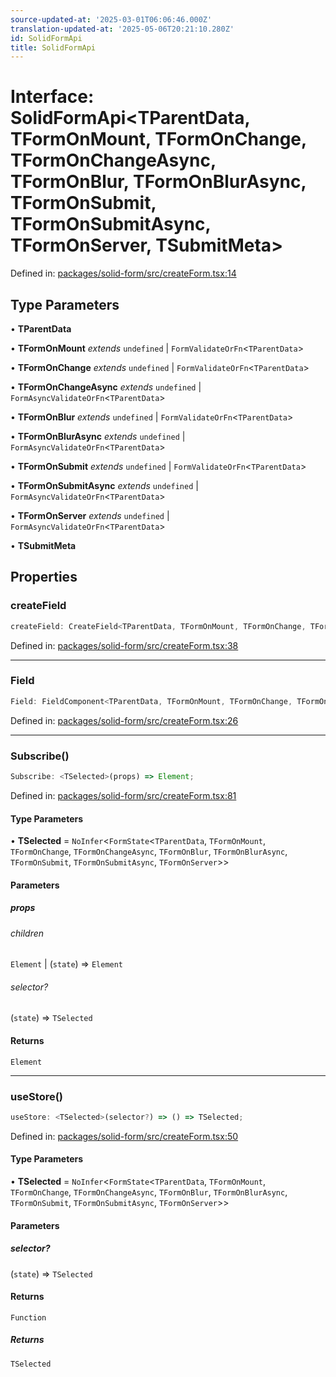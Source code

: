 ```yaml
---
source-updated-at: '2025-03-01T06:06:46.000Z'
translation-updated-at: '2025-05-06T20:21:10.280Z'
id: SolidFormApi
title: SolidFormApi
---
```


<!-- DO NOT EDIT: this page is autogenerated from the type comments -->

# Interface: SolidFormApi\<TParentData, TFormOnMount, TFormOnChange, TFormOnChangeAsync, TFormOnBlur, TFormOnBlurAsync, TFormOnSubmit, TFormOnSubmitAsync, TFormOnServer, TSubmitMeta\>

Defined in: [packages/solid-form/src/createForm.tsx:14](https://github.com/TanStack/form/blob/main/packages/solid-form/src/createForm.tsx#L14)

## Type Parameters

• **TParentData**

• **TFormOnMount** *extends* `undefined` \| `FormValidateOrFn`\<`TParentData`\>

• **TFormOnChange** *extends* `undefined` \| `FormValidateOrFn`\<`TParentData`\>

• **TFormOnChangeAsync** *extends* `undefined` \| `FormAsyncValidateOrFn`\<`TParentData`\>

• **TFormOnBlur** *extends* `undefined` \| `FormValidateOrFn`\<`TParentData`\>

• **TFormOnBlurAsync** *extends* `undefined` \| `FormAsyncValidateOrFn`\<`TParentData`\>

• **TFormOnSubmit** *extends* `undefined` \| `FormValidateOrFn`\<`TParentData`\>

• **TFormOnSubmitAsync** *extends* `undefined` \| `FormAsyncValidateOrFn`\<`TParentData`\>

• **TFormOnServer** *extends* `undefined` \| `FormAsyncValidateOrFn`\<`TParentData`\>

• **TSubmitMeta**

## Properties

### createField

```ts
createField: CreateField<TParentData, TFormOnMount, TFormOnChange, TFormOnChangeAsync, TFormOnBlur, TFormOnBlurAsync, TFormOnSubmit, TFormOnSubmitAsync, TFormOnServer, TSubmitMeta>;
```

Defined in: [packages/solid-form/src/createForm.tsx:38](https://github.com/TanStack/form/blob/main/packages/solid-form/src/createForm.tsx#L38)

***

### Field

```ts
Field: FieldComponent<TParentData, TFormOnMount, TFormOnChange, TFormOnChangeAsync, TFormOnBlur, TFormOnBlurAsync, TFormOnSubmit, TFormOnSubmitAsync, TFormOnServer, TSubmitMeta>;
```

Defined in: [packages/solid-form/src/createForm.tsx:26](https://github.com/TanStack/form/blob/main/packages/solid-form/src/createForm.tsx#L26)

***

### Subscribe()

```ts
Subscribe: <TSelected>(props) => Element;
```

Defined in: [packages/solid-form/src/createForm.tsx:81](https://github.com/TanStack/form/blob/main/packages/solid-form/src/createForm.tsx#L81)

#### Type Parameters

• **TSelected** = `NoInfer`\<`FormState`\<`TParentData`, `TFormOnMount`, `TFormOnChange`, `TFormOnChangeAsync`, `TFormOnBlur`, `TFormOnBlurAsync`, `TFormOnSubmit`, `TFormOnSubmitAsync`, `TFormOnServer`\>\>

#### Parameters

##### props

###### children

`Element` \| (`state`) => `Element`

###### selector?

(`state`) => `TSelected`

#### Returns

`Element`

***

### useStore()

```ts
useStore: <TSelected>(selector?) => () => TSelected;
```

Defined in: [packages/solid-form/src/createForm.tsx:50](https://github.com/TanStack/form/blob/main/packages/solid-form/src/createForm.tsx#L50)

#### Type Parameters

• **TSelected** = `NoInfer`\<`FormState`\<`TParentData`, `TFormOnMount`, `TFormOnChange`, `TFormOnChangeAsync`, `TFormOnBlur`, `TFormOnBlurAsync`, `TFormOnSubmit`, `TFormOnSubmitAsync`, `TFormOnServer`\>\>

#### Parameters

##### selector?

(`state`) => `TSelected`

#### Returns

`Function`

##### Returns

`TSelected`
